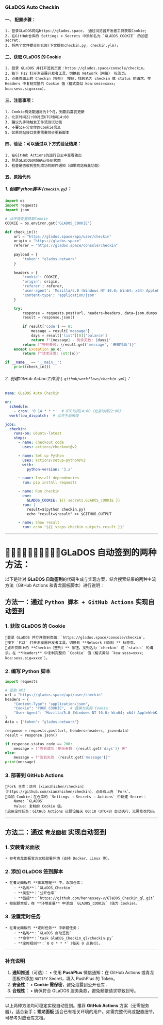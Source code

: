 ### GLaDOS Auto Checkin


#### 一、 配置步骤：
	1. 登录GLaDOS网站https://glados.space， 通过浏览器开发者工具获取Cookie;
	2. 在GitHub仓库的 Settings > Secrets 中添加名为 `GLADOS_COOKIE` 的加密secret;
	3. 将两个文件提交到仓库(下文提到checkin.py, checkin.ylm);

#### 二、​获取 GLaDOS 的 Cookie
	1. 登录 GLaDOS 并打开签到页面：https://glados.space/console/checkin。
	2. 按下 F12 打开浏览器开发者工具，切换到 ​Network（网络）​ 标签页。
	3. 点击页面上的 ​Checkin（签到）​ 按钮，找到名为 checkin 或 status 的请求，在 ​Headers 中复制完整的 Cookie 值（格式类似 koa:sess=xxxx; koa:sess.sig=xxxx）。

#### 三、注意事项：
	1. Cookie有效期通常为1个月，到期后需要更新
	2. 北京时间22:00对应UTC时间14:00
	3. 建议先手动触发工作流测试功能
	4. 不要公开分享你的Cookie信息
	5. 如果网站接口变更需要同步更新脚本

#### 四、验证：可以通过以下方式验证结果：
	1. 在GitHub Actions的运行日志中查看输出
	2. 登录GLaDOS网站确认签到状态
	3. 检查是否收到签到成功的邮件通知（如果网站有此功能）

#### 五、原始代码
##### 1. 创建Python脚本 (`checkin.py`)：

```python
import os
import requests
import json

# 从环境变量获取Cookie
COOKIE = os.environ.get('GLADOS_COOKIE')

def check_in():
    url = "https://glados.space/api/user/checkin"
    origin = "https://glados.space"
    referer = "https://glados.space/console/checkin"
    
    payload = {
        'token': "glados.network"
    }
    
    headers = {
        'cookie': COOKIE,
        'origin': origin,
        'referer': referer,
        'user-agent': 'Mozilla/5.0 (Windows NT 10.0; Win64; x64) AppleWebKit/537.36 (KHTML, like Gecko) Chrome/112.0.0.0 Safari/537.36',
        'content-type': 'application/json'
    }

    try:
        response = requests.post(url, headers=headers, data=json.dumps(payload))
        result = response.json()
        
        if result['code'] == 0:
            message = result['message']
            days = result['list'][0]['balance']
            return f"{message} - 剩余天数: {days}"
        return f"签到失败: {result.get('message', '未知错误')}"
    except Exception as e:
        return f"请求异常: {str(e)}"

if __name__ == '__main__':
    print(check_in())
```

###### 2. 创建GitHub Action工作流 (`.github/workflows/checkin.yml`)：

```yaml
name: GLaDOS Auto Checkin

on:
  schedule:
    - cron: '0 14 * * *'  # UTC时间14:00（北京时间22:00）
  workflow_dispatch:  # 允许手动触发

jobs:
  checkin:
    runs-on: ubuntu-latest
    steps:
      - name: Checkout code
        uses: actions/checkout@v2

      - name: Set up Python
        uses: actions/setup-python@v2
        with:
          python-version: '3.x'

      - name: Install dependencies
        run: pip install requests

      - name: Run checkin
        env:
          GLADOS_COOKIE: ${{ secrets.GLADOS_COOKIE }}
        run: |
          result=$(python checkin.py)
          echo "result=$result" >> $GITHUB_OUTPUT

      - name: Show result
        run: echo "${{ steps.checkin.outputs.result }}"
```

---

# 🌹🌹🌹🌹🌹🌹🌹🌹🌹🌹GLaDOS 自动签到的两种方法：
以下是针对 **GLaDOS 自动签到**的代码生成与实现方案，结合搜索结果的两种主流方法（GitHub Actions 和青龙面板脚本）进行说明：

## 方法一：通过 `Python 脚本 + GitHub Actions` 实现自动签到
### 1. 获取 GLaDOS 的 Cookie
	🚗登录 GLaDOS 并打开签到页面：`https://glados.space/console/checkin`。
	🚗按下 `F12` 打开浏览器开发者工具，切换到 **Network（网络）** 标签页。	
	🚗点击页面上的 **Checkin（签到）** 按钮，找到名为 `checkin` 或 `status` 的请求，在 **Headers** 中复制完整的 `Cookie` 值（格式类似 `koa:sess=xxxx; koa:sess.sig=xxxx`）。


### 2. 编写 Python 脚本
```python
import requests

# 签到 API
url = "https://glados.space/api/user/checkin"
headers = {
    "Content-Type": "application/json",
    "Cookie": "YOUR_COOKIE",  # 替换为实际 Cookie
    "User-Agent": "Mozilla/5.0 (Windows NT 10.0; Win64; x64) AppleWebKit/537.36 (KHTML, like Gecko) Chrome/91.0.4472.124 Safari/537.36"
}
data = {"token": "glados.network"}

response = requests.post(url, headers=headers, json=data)
result = response.json()

if response.status_code == 200:
    message = f"签到成功！剩余天数：{result.get('days')} 天"
else:
    message = f"签到失败：{result.get('message')}"
print(message)
```

### 3. 部署到 GitHub Actions
	🚗Fork 仓库：访问 [xianzhichen/checkin](https://github.com/xianzhichen/checkin)，点击右上角 `Fork`。
	🚗添加 Cookie：在仓库的 `Settings → Secrets → Actions` 中新建 Secret：
		Name: `GLADOS`
		Value: 复制的 Cookie 值。 
	🚗启用定时任务：GitHub Actions 已预设每天 00:10（UTC+8）自动执行，无需修改代码。

---

## 方法二：通过 `青龙面板` 实现自动签到
### 1. 安装青龙面板
	• 参考青龙面板官方文档部署环境（支持 Docker、Linux 等）。

### 2. 添加 GLaDOS 签到脚本
	• 在青龙面板的 **脚本管理** 中，添加仓库：
		◦ **名称**：`GLaDOS_Checkin`
		◦ **类型**：`公开仓库`
		◦ **链接**：`https://github.com/hennessey-v/GlaDOS_Checkin_ql.git`
	• 拉取脚本后，在 **环境变量** 中添加 `GLADOS_COOKIE`（值为 Cookie）。

### 3. 设置定时任务
	• 在青龙面板的 **定时任务** 中新建任务：
		◦ **名称**：`GLaDOS 自动签到`
		◦ **命令**：`task GlaDOS_Checkin_ql/checkin.py`
		◦ **定时规则**：`0 0 * * *`（每天 0 点执行）。

---

### 补充说明
1. **通知推送**（可选）：
  • 使用 **PushPlus** 微信通知：在 GitHub Actions 或青龙面板中添加 `NOTIFY` Secret，填入 PushPlus 的 Token。
2. **安全性**：
  • **Cookie 需保密**，避免泄露到公开仓库 .
3. **合规性**：
	• 确保符合 GLaDOS 服务条款，避免频繁请求导致封号。

---

以上两种方法均可稳定实现自动签到。推荐 **GitHub Actions** 方案（无需服务器），适合新手；**青龙面板** 适合已有相关环境的用户。如需完整代码或配置细节，可参考对应仓库文档。